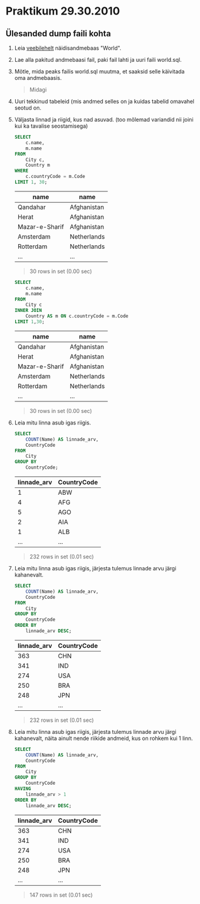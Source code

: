 # Praktikum 29.30.2010
## Ülesanded dump faili kohta

1. Leia [veebilehelt](http://dev.mysql.com/doc/index-other.html) näidisandmebaas "World".

2. Lae alla pakitud andmebaasi fail, paki fail lahti ja uuri faili world.sql.

3. Mõtle, mida peaks failis world.sql muutma, et saaksid selle käivitada oma andmebaasis.

	> Midagi

4. Uuri tekkinud tabeleid (mis andmed selles on ja kuidas tabelid omavahel seotud on.

5. Väljasta linnad ja riigid, kus nad asuvad. (too mõlemad variandid nii joini kui ka tavalise seostamisega)

	```sql
	SELECT
		c.name,
		m.name
	FROM
		City c,
		Country m
	WHERE
		c.countryCode = m.Code
	LIMIT 1, 30;
	```

	| name              | name        |
	|-------------------|-------------|
	| Qandahar          | Afghanistan |
	| Herat             | Afghanistan |
	| Mazar-e-Sharif    | Afghanistan |
	| Amsterdam         | Netherlands |
	| Rotterdam         | Netherlands |
	| ...               | ...         |

	> 30 rows in set (0.00 sec)


	```sql
	SELECT
		c.name,
		m.name
	FROM
		City c
	INNER JOIN
		Country AS m ON c.countryCode = m.Code
	LIMIT 1,30;
	```

	| name              | name        |
	|-------------------|-------------|
	| Qandahar          | Afghanistan |
	| Herat             | Afghanistan |
	| Mazar-e-Sharif    | Afghanistan |
	| Amsterdam         | Netherlands |
	| Rotterdam         | Netherlands |
	| ...               | ...         |

	> 30 rows in set (0.00 sec)

6. Leia mitu linna asub igas riigis.

	```sql
	SELECT
		COUNT(Name) AS linnade_arv,
		CountryCode
	FROM
		City
	GROUP BY
		CountryCode;
	```

	| linnade_arv | CountryCode |
	|-------------|-------------|
	|           1 | ABW         |
	|           4 | AFG         |
	|           5 | AGO         |
	|           2 | AIA         |
	|           1 | ALB         |
	|         ... | ...         |

	> 232 rows in set (0.01 sec)

7. Leia mitu linna asub igas riigis, järjesta tulemus linnade arvu järgi kahanevalt.

	```sql
	SELECT
		COUNT(Name) AS linnade_arv,
		CountryCode
	FROM
		City
	GROUP BY
		CountryCode
	ORDER BY
		linnade_arv DESC;
	```

	| linnade_arv | CountryCode |
	|-------------|-------------|
	|         363 | CHN         |
	|         341 | IND         |
	|         274 | USA         |
	|         250 | BRA         |
	|         248 | JPN         |
	|         ... | ...         |

	> 232 rows in set (0.01 sec)

8. Leia mitu linna asub igas riigis, järjesta tulemus linnade arvu järgi kahanevalt, näita ainult nende riikide andmeid, kus on rohkem kui 1 linn.

	```sql
	SELECT
		COUNT(Name) AS linnade_arv,
		CountryCode
	FROM
		City
	GROUP BY
		CountryCode
	HAVING
		linnade_arv > 1
	ORDER BY
		linnade_arv DESC;
	```

	| linnade_arv | CountryCode |
	|-------------|-------------|
	|         363 | CHN         |
	|         341 | IND         |
	|         274 | USA         |
	|         250 | BRA         |
	|         248 | JPN         |
	|         ... | ...         |

	> 147 rows in set (0.01 sec)
